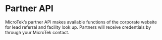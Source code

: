 # Partner API

MicroTek’s partner API makes available functions of the corporate website for lead referral and facility look up. Partners will receive credentials by through your MicroTek contact.